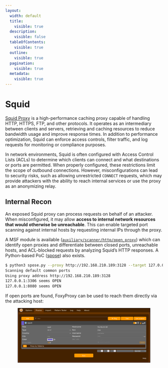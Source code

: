 ```yaml
---
layout:
  width: default
  title:
    visible: true
  description:
    visible: false
  tableOfContents:
    visible: true
  outline:
    visible: true
  pagination:
    visible: true
  metadata:
    visible: true
---
```


# Squid

[Squid Proxy](https://github.com/squid-cache/squid) is a high-performance caching proxy capable of handling HTTP, HTTPS, FTP, and other protocols. It operates as an intermediary between clients and servers, retrieving and caching resources to reduce bandwidth usage and improve response times. In addition to performance optimization, Squid can enforce access controls, filter traffic, and log requests for monitoring or compliance purposes.

In network environments, Squid is often configured with Access Control Lists (ACLs) to determine which clients can connect and what destinations or ports are permitted. When properly configured, these restrictions limit the scope of outbound connections. However, misconfigurations can lead to security risks, such as allowing unrestricted `CONNECT` requests, which may provide attackers with the ability to reach internal services or use the proxy as an anonymizing relay.

## Internal Recon

An exposed Squid proxy can process requests on behalf of an attacker. When misconfigured, it may allow **access to internal network resources that would otherwise be unreachable**. This can enable targeted port scanning against internal hosts by requesting internal IPs through the proxy.

A MSF module is available ([`auxiliary/scanner/http/open_proxy`](https://www.rapid7.com/db/modules/auxiliary/scanner/http/squid_pivot_scanning/)) which can identify open proxies and differentiate between closed ports, unreachable hosts, and ACL-blocked requests by analyzing Squid’s HTTP responses. A Python-based PoC ([spose](https://github.com/aancw/spose)) also exists.

```bash
$ python3 spose.py --proxy http://192.168.210.189:3128 --target 127.0.0.1
Scanning default common ports
Using proxy address http://192.168.210.189:3128
127.0.0.1:3306 seems OPEN
127.0.0.1:8080 seems OPEN
```

If open ports are found, FoxyProxy can be used to reach them directly via the attacking host:

<figure><img src="../../../.gitbook/assets/squid_foxy_proxy.png" alt=""><figcaption></figcaption></figure>
